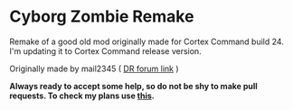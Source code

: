 # Cyborg Zombie Remake

Remake of a good old mod originally made for Cortex Command build 24. I'm updating it to Cortex Command release version.

Originally made by mail2345 ( [DR forum link](http://forums.datarealms.com/viewtopic.php?f=24&t=15580) )

**Always ready to accept some help, so do not be shy to make pull requests. To check my plans use [this](https://github.com/ccc0der/CyborgZombieRemake/projects/1).**
